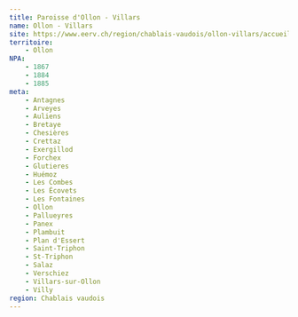 ```yaml
---
title: Paroisse d'Ollon - Villars
name: Ollon - Villars
site: https://www.eerv.ch/region/chablais-vaudois/ollon-villars/accueil
territoire:
    - Ollon
NPA:
    - 1867
    - 1884
    - 1885
meta:
    - Antagnes
    - Arveyes
    - Auliens
    - Bretaye
    - Chesières
    - Crettaz
    - Exergillod
    - Forchex
    - Glutieres
    - Huémoz
    - Les Combes
    - Les Écovets
    - Les Fontaines
    - Ollon
    - Pallueyres
    - Panex
    - Plambuit
    - Plan d'Essert
    - Saint-Triphon
    - St-Triphon
    - Salaz
    - Verschiez
    - Villars-sur-Ollon
    - Villy
region: Chablais vaudois
---
```

